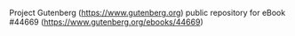 Project Gutenberg (https://www.gutenberg.org) public repository for eBook #44669 (https://www.gutenberg.org/ebooks/44669)
